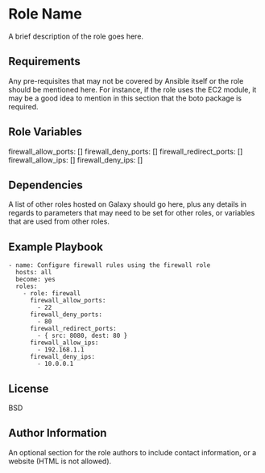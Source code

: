 Role Name
=========

A brief description of the role goes here.

Requirements
------------

Any pre-requisites that may not be covered by Ansible itself or the role should be mentioned here. For instance, if the role uses the EC2 module, it may be a good idea to mention in this section that the boto package is required.

Role Variables
--------------

firewall_allow_ports: []
firewall_deny_ports: []
firewall_redirect_ports: []
firewall_allow_ips: []
firewall_deny_ips: []

Dependencies
------------

A list of other roles hosted on Galaxy should go here, plus any details in regards to parameters that may need to be set for other roles, or variables that are used from other roles.

Example Playbook
----------------

    - name: Configure firewall rules using the firewall role
      hosts: all
      become: yes
      roles:
        - role: firewall
          firewall_allow_ports:
            - 22
          firewall_deny_ports:
            - 80
          firewall_redirect_ports:
            - { src: 8080, dest: 80 }
          firewall_allow_ips:
            - 192.168.1.1
          firewall_deny_ips:
            - 10.0.0.1

License
-------

BSD

Author Information
------------------

An optional section for the role authors to include contact information, or a website (HTML is not allowed).
